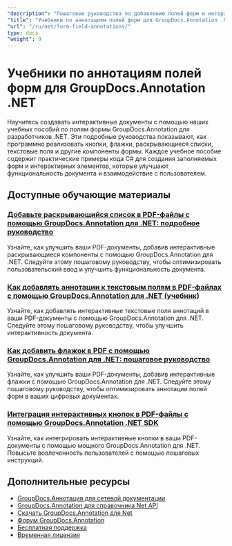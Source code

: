 ```yaml
---
"description": "Пошаговые руководства по добавлению полей форм и интерактивных компонентов в документы с помощью GroupDocs.Annotation для .NET."
"title": "Учебники по аннотациям полей форм для GroupDocs.Annotation .NET"
"url": "/ru/net/form-field-annotations/"
type: docs
"weight": 9
---
```


# Учебники по аннотациям полей форм для GroupDocs.Annotation .NET

Научитесь создавать интерактивные документы с помощью наших учебных пособий по полям формы GroupDocs.Annotation для разработчиков .NET. Эти подробные руководства показывают, как программно реализовать кнопки, флажки, раскрывающиеся списки, текстовые поля и другие компоненты формы. Каждое учебное пособие содержит практические примеры кода C# для создания заполняемых форм и интерактивных элементов, которые улучшают функциональность документа и взаимодействие с пользователем.

## Доступные обучающие материалы

### [Добавьте раскрывающийся список в PDF-файлы с помощью GroupDocs.Annotation для .NET: подробное руководство](./add-dropdown-pdf-groupdocs-annotation-net/)
Узнайте, как улучшить ваши PDF-документы, добавив интерактивные раскрывающиеся компоненты с помощью GroupDocs.Annotation для .NET. Следуйте этому пошаговому руководству, чтобы оптимизировать пользовательский ввод и улучшить функциональность документа.

### [Как добавлять аннотации к текстовым полям в PDF-файлах с помощью GroupDocs.Annotation для .NET (учебник)](./add-text-field-annotations-pdf-groupdocs-net/)
Узнайте, как добавлять интерактивные текстовые поля аннотаций в ваши PDF-документы с помощью GroupDocs.Annotation для .NET. Следуйте этому пошаговому руководству, чтобы улучшить интерактивность документа.

### [Как добавить флажок в PDF с помощью GroupDocs.Annotation для .NET: пошаговое руководство](./add-checkbox-pdf-groupdocs-annotation-net/)
Узнайте, как улучшить ваши PDF-документы, добавив интерактивные флажки с помощью GroupDocs.Annotation для .NET. Следуйте этому пошаговому руководству, чтобы оптимизировать аннотации полей форм в ваших цифровых документах.

### [Интеграция интерактивных кнопок в PDF-файлы с помощью GroupDocs.Annotation .NET SDK](./master-pdf-button-integration-groupdocs-annotation-net/)
Узнайте, как интегрировать интерактивные кнопки в ваши PDF-документы с помощью мощного GroupDocs.Annotation для .NET. Повысьте вовлеченность пользователей с помощью пошаговых инструкций.

## Дополнительные ресурсы

- [GroupDocs.Аннотация для сетевой документации](https://docs.groupdocs.com/annotation/net/)
- [GroupDocs.Annotation для справочника Net API](https://reference.groupdocs.com/annotation/net/)
- [Скачать GroupDocs.Annotation для Net](https://releases.groupdocs.com/annotation/net/)
- [Форум GroupDocs.Annotation](https://forum.groupdocs.com/c/annotation)
- [Бесплатная поддержка](https://forum.groupdocs.com/)
- [Временная лицензия](https://purchase.groupdocs.com/temporary-license/)